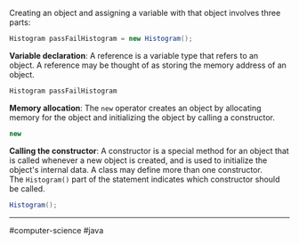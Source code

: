 Creating an object and assigning a variable with that object involves three parts: 

```java
Histogram passFailHistogram = new Histogram();
```

**Variable declaration**: A reference is a variable type that refers to an object. A reference may be thought of as storing the memory address of an object. 

```java
Histogram passFailHistogram
```

 **Memory allocation**: The `new` operator creates an object by allocating memory for the object and initializing the object by calling a constructor.

```java
new
```

**Calling the constructor**: A constructor is a special method for an object that is called whenever a new object is created, and is used to initialize the object's internal data. A class may define more than one constructor. The `Histogram()` part of the statement indicates which constructor should be called.

```java
Histogram();
```

---
#computer-science #java